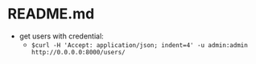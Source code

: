 # README.md

- get users with credential:
  - `$curl -H 'Accept: application/json; indent=4' -u admin:admin http://0.0.0.0:8000/users/`
